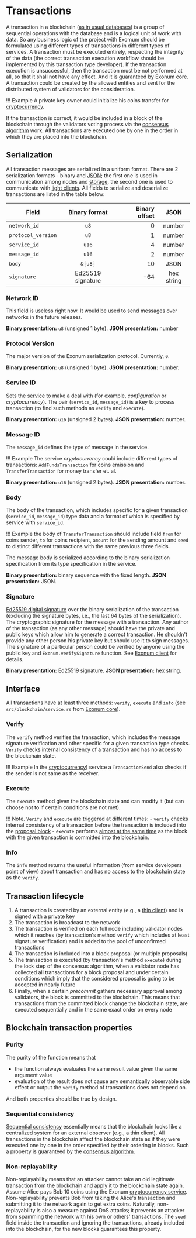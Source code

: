 # Transactions

A transaction in a blockchain
([as in usual databases](https://en.wikipedia.org/wiki/Database_transaction))
is a group of sequential operations with the database and is a logical unit of
work with data. So any business logic of the project with Exomum should be
formulated using different types of transactions in different types of
services. A transaction must be executed entirely, respecting the integrity of
the data (the correct transaction execution workflow should be implemented by
this transaction type developer). If the transaction execution is unsuccessful,
then the transaction must be not performed at all, so that it shall not have any
effect. And it is guaranteed by Exonum core. A transaction could be created by
the allowed entities and sent for the distributed system of validators for the
consideration.

!!! Example
    A private key owner could initialize his coins transfer for
    [cryptocurrency](https://github.com/exonum/cryptocurrency).

If the transaction is correct, it would be included in a block of the
blockchain through the validators voting process via the
[consensus algorithm](../advanced/consensus/consensus.md) work. All
transactions are executed one by one in the order in which they are placed into
the blockchain.

## Serialization

All transaction messages are serialized in a uniform format. There are 2
serialization formats - binary and [JSON](https://en.wikipedia.org/wiki/JSON);
the first one is used in communication among nodes and
[storage](./storage.md), the second one is used to communicate with
[light clients](./clients.md). All fields to serialize and deserialize
transactions are listed in the table below:

| Field | Binary format | Binary offset | JSON |
|-------|:--------------:|-------:|:-------:|
| `network_id` | `u8` | 0 | number |
| `protocol_version` | `u8` | 1 | number |
| `service_id` | `u16` | 4 | number |
| `message_id` | `u16` | 2 | number |
| `body` | `&[u8]` | 10 | JSON |
| `signature` | Ed25519 signature | -64 | hex string |

### Network ID

This field is useless right now. It would be used to send messages over
networks in the future releases.

**Binary presentation:** `u8` (unsigned 1 byte).
**JSON presentation:** number

### Protocol Version

The major version of the Exonum serialization protocol. Currently, `0`.

**Binary presentation:** `u8` (unsigned 1 byte).
**JSON presentation:** number.

### Service ID

Sets the [service](services.md) to make a deal with (for example,
*configuration* or *cryptocurrency*). The pair (`service_id`, `message_id`) is
a key to process transaction (to find such methods as `verify` and `execute`).

**Binary presentation:** `u16` (unsigned 2 bytes).
**JSON presentation:** number.

### Message ID

The `message_id` defines the type of message in the service.

!!! Example
    The service *cryptocurrency* could include different types of transactions:
    `AddFundsTransaction` for coins emission and `TransferTransaction` for
    money transfer et. al.

**Binary presentation:** `u16` (unsigned 2 bytes).
**JSON presentation:** number.

### Body

The body of the transaction, which includes specific for a given transaction
(`service_id`, `message_id`) type data and a format of which is specified by
service with `service_id`.

!!! Example
    the body of `TransferTransaction` should include field `from` for coins
    sender, `to` for coins recipient, `amount` for the sending amount and
    `seed` to distinct different transactions with the same previous three
    fields.

The message body is serialized according to the binary serialization
specification from its type specification in the service.

**Binary presentation:** binary sequence with the fixed length.
**JSON presentation:** JSON.

### Signature

[Ed25519 digital signature](https://ed25519.cr.yp.to/) over the binary
serialization of the transaction (excluding the signature bytes, i.e.,
the last 64 bytes of the serialization). The cryptographic signature for the
message with a transaction. Any author of the transaction (as any other
message) should have the private and public keys which allow him to generate a
correct transaction. He shouldn't provide any other person his private key but
should use it to sign messages. The signature of a particular person could be
verified by anyone using the public key and `Exonum.verifySignature` function.
See [Exonum client](https://github.com/exonum/exonum-client) for details.

**Binary presentation:** Ed25519 signature.
**JSON presentation:** hex string.

## Interface

All transactions have at least three methods: `verify`, `execute` and `info`
(see `src/blockchain/service.rs` from
[Exonum core](https://github.com/exonum/exonum-core)).

### Verify

The `verify` method verifies the transaction, which includes the message
signature verification and other specific for a given transaction type checks.
`Verify` checks internal consistency of a transaction and has no access to the
blockchain state.

!!! Example
    In the [cryptocurrency](https://github.com/exonum/cryptocurrency)) service
    a `TransactionSend` also checks if the sender is not same as the receiver.

### Execute

The `execute` method given the blockchain state and can modify it (but can
choose not to if certain conditions are not met).

!!! Note.
    `Verify` and `execute` are triggered at different times:
    - `verify` checks internal consistency of a transaction before the
      transaction is included into the
      [proposal block](../advanced/consensus/consensus.md)
    - `execute` performs
      [almost at the same time](../advanced/consensus/consensus.md) as the
      block with the given transaction is committed into the blockchain.

### Info

The `info` method returns the useful information (from service developers point
of view) about transaction and has no access to the blockchain state as the
`verify`.

## Transaction lifecycle

1. A transaction is created by an external entity (e.g., a
  [thin client](clients.md)) and is signed with a private key
2. The transaction is broadcast to the network
3. The transaction is verified on each full node including validator nodes
  which it reaches (by transaction's method `verify` which includes at least
  signature verification) and is added to the pool of unconfirmed transactions
4. The transaction is included into a block proposal (or multiple proposals)
5. The transaction is executed (by transaction's method `execute`) during the
  lock step of the consensus algorithm, when a validator node has collected all
  transactions for a block proposal and under certain conditions which imply
  that the considered proposal is going to be accepted in nearly future
6. Finally, when a certain *precommit* gathers necessary approval among
  validators, the block is committed to the blockchain. This means that
  transactions from the committed block change the blockchain state, are
  executed sequentially and in the same exact order on every node

## Blockchain transaction properties

### Purity

The purity of the function means that

- the function always evaluates the same result value given the same argument
  value
- evaluation of the result does not cause any semantically observable side
  effect or output the `verify` method of transactions does not depend on.

And both properties should be true by design.

### Sequential consistency

[Sequential consistency](https://en.wikipedia.org/wiki/Sequential_consistency)
essentially means that the blockchain looks like a centralized system for an
external observer (e.g., a thin client). All transactions in the blockchain
affect the blockchain state as if they were executed one by one in the order
specified by their ordering in blocks. Such a property is guaranteed by the
[consensus algorithm](../advanced/consensus/consensus.md).

### Non-replayability

Non-replayability means that an attacker cannot take an old legitimate
transaction from the blockchain and apply it to the blockchain state again.
Assume Alice pays Bob 10 coins using the Exonum
[cryptocurrency service](https://github.com/exonum/cryptocurrency).
Non-replayability prevents Bob from taking the Alice's transaction and
submitting it to the network again to get extra coins. Naturally,
non-replayability is also a measure against DoS attacks; it prevents an
attacker from spamming the network with his own or others' transactions.
The `seed` field inside the transaction and ignoring the transactions, already
included into the blockchain, for the new blocks guarantees this property.
